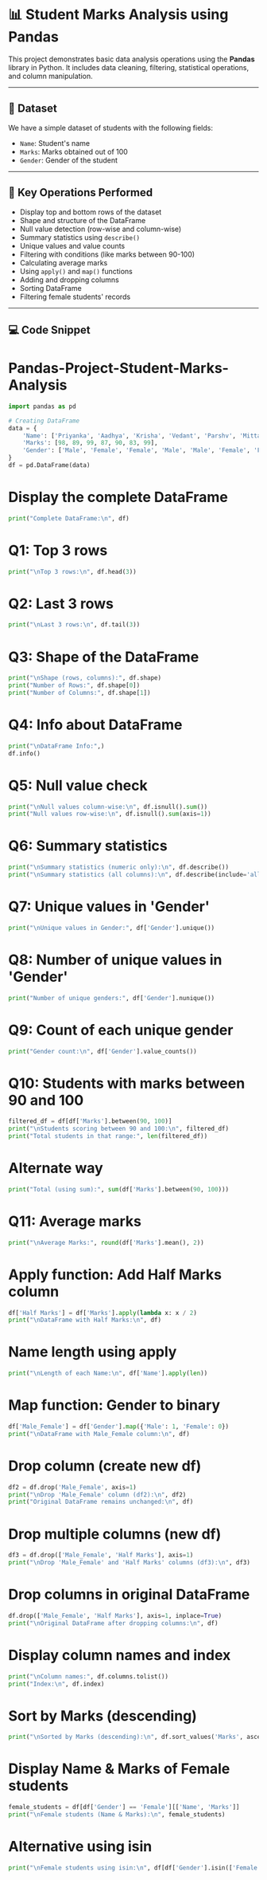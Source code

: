 # 📊 Student Marks Analysis using Pandas

This project demonstrates basic data analysis operations using the **Pandas** library in Python. It includes data cleaning, filtering, statistical operations, and column manipulation.

---

## 📁 Dataset

We have a simple dataset of students with the following fields:

- `Name`: Student's name
- `Marks`: Marks obtained out of 100
- `Gender`: Gender of the student

---

## 🧠 Key Operations Performed

- Display top and bottom rows of the dataset
- Shape and structure of the DataFrame
- Null value detection (row-wise and column-wise)
- Summary statistics using `describe()`
- Unique values and value counts
- Filtering with conditions (like marks between 90-100)
- Calculating average marks
- Using `apply()` and `map()` functions
- Adding and dropping columns
- Sorting DataFrame
- Filtering female students' records

---

## 💻 Code Snippet


# Pandas-Project-Student-Marks-Analysis

```python
import pandas as pd

# Creating DataFrame
data = {
    'Name': ['Priyanka', 'Aadhya', 'Krisha', 'Vedant', 'Parshv', 'Mittal', 'Archana'],
    'Marks': [98, 89, 99, 87, 90, 83, 99],
    'Gender': ['Male', 'Female', 'Female', 'Male', 'Male', 'Female', 'Female']
}
df = pd.DataFrame(data)
```
# Display the complete DataFrame
```python
print("Complete DataFrame:\n", df)
```

# Q1: Top 3 rows
```python
print("\nTop 3 rows:\n", df.head(3))
```

# Q2: Last 3 rows
```python
print("\nLast 3 rows:\n", df.tail(3))
```

# Q3: Shape of the DataFrame
```python
print("\nShape (rows, columns):", df.shape)
print("Number of Rows:", df.shape[0])
print("Number of Columns:", df.shape[1])
```

# Q4: Info about DataFrame
```python
print("\nDataFrame Info:",)
df.info()
```

# Q5: Null value check
```python
print("\nNull values column-wise:\n", df.isnull().sum())
print("Null values row-wise:\n", df.isnull().sum(axis=1))
```

# Q6: Summary statistics
```python
print("\nSummary statistics (numeric only):\n", df.describe())
print("\nSummary statistics (all columns):\n", df.describe(include='all'))
```

# Q7: Unique values in 'Gender'
```python
print("\nUnique values in Gender:", df['Gender'].unique())
```

# Q8: Number of unique values in 'Gender'
```python
print("Number of unique genders:", df['Gender'].nunique())
```

# Q9: Count of each unique gender
```python
print("Gender count:\n", df['Gender'].value_counts())
```

# Q10: Students with marks between 90 and 100
```python
filtered_df = df[df['Marks'].between(90, 100)]
print("\nStudents scoring between 90 and 100:\n", filtered_df)
print("Total students in that range:", len(filtered_df))
```

# Alternate way
```python
print("Total (using sum):", sum(df['Marks'].between(90, 100)))
```

# Q11: Average marks
```python
print("\nAverage Marks:", round(df['Marks'].mean(), 2))
```

# Apply function: Add Half Marks column
```python
df['Half Marks'] = df['Marks'].apply(lambda x: x / 2)
print("\nDataFrame with Half Marks:\n", df)
```

# Name length using apply
```python
print("\nLength of each Name:\n", df['Name'].apply(len))
```

# Map function: Gender to binary
```python
df['Male_Female'] = df['Gender'].map({'Male': 1, 'Female': 0})
print("\nDataFrame with Male_Female column:\n", df)
```

# Drop column (create new df)
```python
df2 = df.drop('Male_Female', axis=1)
print("\nDrop 'Male_Female' column (df2):\n", df2)
print("Original DataFrame remains unchanged:\n", df)
```

# Drop multiple columns (new df)
```python
df3 = df.drop(['Male_Female', 'Half Marks'], axis=1)
print("\nDrop 'Male_Female' and 'Half Marks' columns (df3):\n", df3)
```

# Drop columns in original DataFrame
```python
df.drop(['Male_Female', 'Half Marks'], axis=1, inplace=True)
print("\nOriginal DataFrame after dropping columns:\n", df)
```

# Display column names and index
```python
print("\nColumn names:", df.columns.tolist())
print("Index:\n", df.index)
```

# Sort by Marks (descending)
```python
print("\nSorted by Marks (descending):\n", df.sort_values('Marks', ascending=False))
```

# Display Name & Marks of Female students
```python
female_students = df[df['Gender'] == 'Female'][['Name', 'Marks']]
print("\nFemale students (Name & Marks):\n", female_students)
```

# Alternative using isin
```python
print("\nFemale students using isin:\n", df[df['Gender'].isin(['Female'])][['Name', 'Marks']])
```
